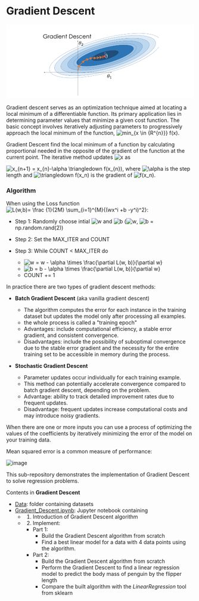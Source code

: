 # Gradient Descent

![image](https://github.com/sharma7056/renuinde577project/blob/main/SupervisedLearning/2%20-%20Gradient%20Descent/Image/GD_2.png)


Gradient descent serves as an optimization technique aimed at locating a local minimum of a differentiable function. Its primary application lies in determining parameter values that minimize a given cost function. The basic concept involves iteratively adjusting parameters to progressively approach the local minimum of the function, <img src="https://latex.codecogs.com/svg.image?min_{x&space;\in&space;{R^{n}}}&space;f(x)" title="min_{x \in {R^{n}}} f(x)" />.

Gradient Descent find the local minimum of a function by calculating proportional needed in the opposite of the gradient of the function at the current point. The iterative method updates <img src="https://latex.codecogs.com/svg.image?x" title="x" /> as 

<img src="https://latex.codecogs.com/svg.image?x_{n&plus;1}&space;=&space;x_{n}-\alpha&space;\triangledown&space;f(x_{n})" title="x_{n+1} = x_{n}-\alpha \triangledown f(x_{n})" />, where <img src="https://latex.codecogs.com/svg.image?\alpha" title="\alpha" /> is the step length and <img src="https://latex.codecogs.com/svg.image?\triangledown&space;f(x_n)" title="\triangledown f(x_n)" /> is the gradient of <img src="https://latex.codecogs.com/svg.image?f(x_n)" title="f(x_n)" />.

### Algorithm

When using the Loss function <img src="https://latex.codecogs.com/svg.image?L(w,b)=&space;\frac&space;{1}{2M}&space;\sum_{i=1}^{M}{(wx^i&space;&plus;b&space;-y^i)^2}" title="L(w,b)= \frac {1}{2M} \sum_{i=1}^{M}{(wx^i +b -y^i)^2}" />:

* Step 1: Randomly choose intial <img src="https://latex.codecogs.com/svg.image?w" title="w" /> and <img src="https://latex.codecogs.com/svg.image?b" title="b" /> (<img src="https://latex.codecogs.com/svg.image?w" title="w" />, <img src="https://latex.codecogs.com/svg.image?b" title="b" /> = np.random.rand(2))

* Step 2: Set the MAX_ITER and COUNT

* Step 3: While COUNT < MAX_ITER do 

    - <img src="https://latex.codecogs.com/svg.image?w&space;=&space;w&space;-&space;\alpha&space;\times&space;\frac{\partial&space;L(w,&space;b)}{\partial&space;w}" title="w = w - \alpha \times \frac{\partial L(w, b)}{\partial w}" />
    - <img src="https://latex.codecogs.com/svg.image?b&space;=&space;b&space;-&space;\alpha&space;\times&space;\frac{\partial&space;L(w,&space;b)}{\partial&space;w}" title="b = b - \alpha \times \frac{\partial L(w, b)}{\partial w}" />
    - COUNT += 1


In practice there are two types of gradient descent methods:
- **Batch Gradient Descent** (aka vanilla gradient descent)
  - The algorithm computes the error for each instance in the training dataset but updates the model only after processing all examples.
  - the whole process is called a "training epoch"
  - Advantages: include computational efficiency, a stable error gradient, and consistent convergence.
  - Disadvantages: include the possibility of suboptimal convergence due to the stable error gradient and the necessity for the entire training set to be accessible in memory during the process.

- **Stochastic Gradient Descent**
  - Parameter updates occur individually for each training example.
  - This method can potentially accelerate convergence compared to batch gradient descent, depending on the problem.
  - Advantage: ability to track detailed improvement rates due to frequent updates.
  - Disadvantage: frequent updates increase computational costs and may introduce noisy gradients. 

When there are one or more inputs you can use a process of optimizing the values of the coefficients by iteratively minimizing the error of the model on your training data.

Mean squared error is a common measure of performance:

![image](https://miro.medium.com/max/1013/1*GQ6vjZ9j0K5V7BReHywWAA.png)



This sub-repository demonstrates the implementation of Gradient Descent to solve regression problems.

Contents in **Gradient Descent**
* [Data](https://github.com/sharma7056/renuinde577project/tree/main/SupervisedLearning/2%20-%20Gradient%20Descent/Data): folder containing datasets
* [Gradient_Descent.ipynb](https://github.com/sharma7056/renuinde577project/blob/main/SupervisedLearning/2%20-%20Gradient%20Descent/Gradient_Descent.ipynb): Jupyter notebook containing 
  - 1) Introduction of Gradient Descent algorithm
  - 2) Implement:
    * Part 1: 
      * Build the Gradient Descent algorithm from scratch
      * Find a best linear model for a data with 4 data points using the algorithm.
    * Part 2: 
      * Build the Gradient Descent algorithm from scratch
      * Perform the Gradient Descent to find a linear regression model to predict the body mass of penguin by the flipper length
      * Compare the built algorithm with the *LinearRegression* tool from sklearn
